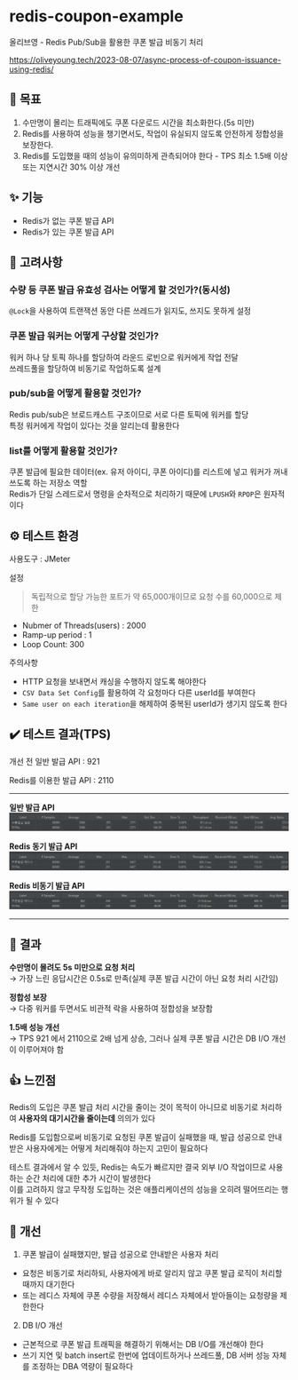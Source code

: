 # redis-coupon-example

올리브영 - Redis Pub/Sub을 활용한 쿠폰 발급 비동기 처리

https://oliveyoung.tech/2023-08-07/async-process-of-coupon-issuance-using-redis/

## 📌 목표

1. 수만명이 몰리는 트래픽에도 쿠폰 다운로드 시간을 최소화한다.(5s 미만)
2. Redis를 사용하여 성능을 챙기면서도, 작업이 유실되지 않도록 안전하게 정합성을 보장한다.
3. Redis를 도입했을 때의 성능이 유의미하게 관측되어야 한다 - TPS 최소 1.5배 이상 또는 지연시간 30% 이상 개선

## ✨ 기능

- Redis가 없는 쿠폰 발급 API
- Redis가 있는 쿠폰 발급 API

## 👀 고려사항

### 수량 등 쿠폰 발급 유효성 검사는 어떻게 할 것인가?(동시성)

`@Lock`을 사용하여 트랜잭션 동안 다른 쓰레드가 읽지도, 쓰지도 못하게 설정

### 쿠폰 발급 워커는 어떻게 구상할 것인가?

워커 하나 당 토픽 하나를 할당하여 라운드 로빈으로 워커에게 작업 전달
<br>
쓰레드풀을 할당하여 비동기로 작업하도록 설계

### pub/sub을 어떻게 활용할 것인가?

Redis pub/sub은 브로드캐스트 구조이므로 서로 다른 토픽에 워커를 할당
<br>
특정 워커에게 작업이 있다는 것을 알리는데 활용한다

### list를 어떻게 활용할 것인가?

쿠폰 발급에 필요한 데이터(ex. 유저 아이디, 쿠폰 아이디)를 리스트에 넣고 워커가 꺼내쓰도록 하는 저장소 역할
<br>
Redis가 단일 스레드로서 명령을 순차적으로 처리하기 때문에 `LPUSH`와 `RPOP`은 원자적이다

## ⚙️ 테스트 환경

사용도구 : JMeter

설정

> 독립적으로 할당 가능한 포트가 약 65,000개이므로 요청 수를 60,000으로 제한

- Nubmer of Threads(users) : 2000
- Ramp-up period : 1
- Loop Count: 300

주의사항

- HTTP 요청을 보내면서 캐싱을 수행하지 않도록 해야한다
- `CSV Data Set Config`를 활용하여 각 요청마다 다른 userId를 부여한다
- `Same user on each iteration`을 해제하여 중복된 userId가 생기지 않도록 한다

## ✔️ 테스트 결과(TPS)

개선 전 일반 발급 API : 921

Redis를 이용한 발급 API : 2110

---

**일반 발급 API**
![basic](/.github/image/basic.png)

**Redis 동기 발급 API**
![basic](/.github/image/redis_sync.png)

**Redis 비동기 발급 API**
![basic](/.github/image/redis_async.png)

---

## 📜 결과

**수만명이 몰려도 5s 미만으로 요청 처리**
<br>
→ 가장 느린 응답시간은 0.5s로 만족(실제 쿠폰 발급 시간이 아닌 요청 처리 시간임)

**정합성 보장**
<br>
→ 다중 워커를 두면서도 비관적 락을 사용하여 정합성을 보장함

**1.5배 성능 개선**
<br>
→ TPS 921 에서 2110으로 2배 넘게 상승, 그러나 실제 쿠폰 발급 시간은 DB I/O 개선이 이루어져야 함

## 👍 느낀점

Redis의 도입은 쿠폰 발급 처리 시간을 줄이는 것이 목적이 아니므로 비동기로 처리하여 **사용자의 대기시간을 줄이는데** 의의가 있다

Redis를 도입함으로써 비동기로 요청된 쿠폰 발급이 실패했을 때, 발급 성공으로 안내받은 사용자에게는 어떻게 처리해줘야 하는지 고민이 필요하다

테스트 결과에서 알 수 있듯, Redis는 속도가 빠르지만 결국 외부 I/O 작업이므로 사용하는 순간 처리에 대한 추가 시간이 발생한다
<br>
이를 고려하지 않고 무작정 도입하는 것은 애플리케이션의 성능을 오히려 떨어뜨리는 행위가 될 수 있다

## 🤔 개선

1. 쿠폰 발급이 실패했지만, 발급 성공으로 안내받은 사용자 처리

- 요청은 비동기로 처리하되, 사용자에게 바로 알리지 않고 쿠폰 발급 로직이 처리할 때까지 대기한다
- 또는 레디스 자체에 쿠폰 수량을 저장해서 레디스 자체에서 받아들이는 요청량을 제한한다

2. DB I/O 개선

- 근본적으로 쿠폰 발급 트래픽을 해결하기 위해서는 DB I/O를 개선해야 한다
- 쓰기 지연 및 batch insert로 한번에 업데이트하거나 쓰레드풀, DB 서버 성능 자체를 조정하는 DBA 역량이 필요하다